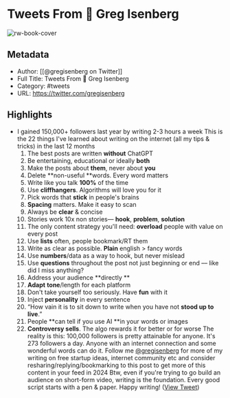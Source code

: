 # Tweets From 🌴 Greg Isenberg

![rw-book-cover](https://pbs.twimg.com/profile_images/1577116785656139776/5mi0qgTz.jpg)

## Metadata
- Author: [[@gregisenberg on Twitter]]
- Full Title: Tweets From 🌴 Greg Isenberg
- Category: #tweets
- URL: https://twitter.com/gregisenberg

## Highlights
- I gained 150,000+ followers last year by writing 2-3 hours a week
  This is the 22 things I've learned about writing on the internet (all my tips & tricks) in the last 12 months
  1. The best posts are written **without** ChatGPT
  2. Be entertaining, educational or ideally **both**
  3. Make the posts about **them**, never about **you** 
  4. Delete **non-useful **words. Every word matters
  5. Write like you talk **100%** of the time
  6. Use **cliffhangers**. Algorithms will love you for it
  7. Pick words that **stick** in people's brains
  8. **Spacing** matters. Make it easy to scan
  9. Always be **clear** & concise
  10. Stories work 10x non stories–– **hook**, **problem**, **solution**
  11. The only content strategy you'll need: **overload** people with value on every post
  12. Use **lists** often, people bookmark/RT them 
  13. Write as clear as possible. **Plain** english > fancy words
  14. Use **numbers**/data as a way to hook, but never mislead
  15. Use **questions** throughout the post not just beginning or end –– like did I miss anything?
  16. Address your audience **directly **
  17. **Adapt** **tone**/length for each platform
  18. Don't take yourself too seriously. Have **fun** with it
  19. Inject **personality** in every sentence
  20. “How vain it is to sit down to write when you have not **stood up to live**.”
  21. People **can tell if you use AI **in your words or images
  22. **Controversy sells**. The algo rewards it for better or for worse
  The reality is this:
  100,000 followers is pretty attainable for anyone.
  It's 273 followers a day. 
  Anyone with an internet connection and some wonderful words can do it.
  Follow me <a href="https://twitter.com/gregisenberg">@gregisenberg</a> for more of my writing on free startup ideas, internet community etc and consider resharing/replying/bookmarking to this post to get more of this content in your feed in 2024
  Btw, even if you're trying to go build an audience on short-form video, writing is the foundation. 
  Every good script starts with a pen & paper.
  Happy writing! ([View Tweet](https://twitter.com/gregisenberg/status/1743010203660857481))
